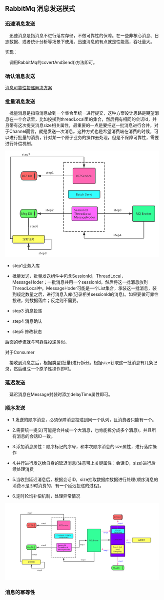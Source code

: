 ## RabbitMq 消息发送模式

### 迅速消息发送
&ensp;&ensp;迅速消息是指消息不进行落库存储，不做可靠性的保障。在一些非核心消息、日志数据、或者统计分析等场景下使用。迅速消息的有点就是性能高，吞吐量大。

实现：

&ensp;&ensp;调用RabbitMq的covertAndSend()方法即可。

### 确认消息发送
[消息可靠性投递解决方案]

### 批量消息发送

&ensp;&ensp;批量消息是指将消息放到一个集合里统一进行提交，这种方案设计思路是期望消息在一个会话里，比如投掷到threadLocal里的集合，然后拥有相同的会话Id，并且带有这次提交消息size相关属性，最重要的一点是要把这一批消息进行合并。对于Channel而言，就是发送一次消息。这种方式也是希望消费端在消费的时候，可以进行批量的消费，针对某一个原子业务的操作去处理，但是不保障可靠性，需要进行补偿机制。

![image](https://github.com/FunCheney/concurrency/blob/master/src/Image/rabbitMq_Batch_Send.jpg "批量发送")

* step1业务入库

* 批量发送，批量发送组件中包含SessionId，ThreadLocal，MessageHoder；一批消息共用一个sessionId。然后将这一批消息放到ThreadLocal中。MessageHoder可能是一个List集合，承装这一批消息，装到规定数量之后，进行消息入库(记录相关sessionId的消息)。如果要做可靠性投递，则数据落库；反之则不需要。

* step3 消息投递

* step4 消息确认

* step5 修改状态

后面的步骤就与可靠性投递类似。

对于Consumer

&ensp;&ensp;接收到消息之后，根据类型(批量)进行拆分。根据size获取这一批消息有几条记录，然后组成一个原子性操作即可。


### 延迟发送
&ensp;&ensp;延迟消息在Message封装时添加delayTime属性即可。

### 顺序发送
* 1.发送的顺序消息，必须保障消息投递到同一个队列，且消费者只能有一个。

* 2.需要统一提交(可能是合并成一个大消息，也肯能拆分成多个消息)，并且所有消息的会话ID一致。

* 3.添加消息属性：顺序标记的序号，和本次顺序消息的size属性，进行落库操作

* 4.并行进行发送给自身的延迟消息(注意带上关键属性：会话ID，size)进行后续处理消费

* 5.当收到延迟消息后，根据会话ID，size抽取数据库数据进行处理(顺序消息的消费不是即时消费的，有一个延迟投递的过程)。

* 6.定时轮询补偿机制，处理异常情况

![image](https://github.com/FunCheney/concurrency/blob/master/src/Image/rabbitmq_order_msg.jpg "顺序消息")

### 消息的幂等性




[消息可靠性投递解决方案]:https://github.com/FunCheney/concurrency/blob/master/src/md/RabbitMq_1.md#消息如何保障100的投递成功
